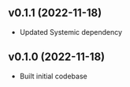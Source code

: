 ## v0.1.1 (2022-11-18)
* Updated Systemic dependency

## v0.1.0 (2022-11-18)
* Built initial codebase
